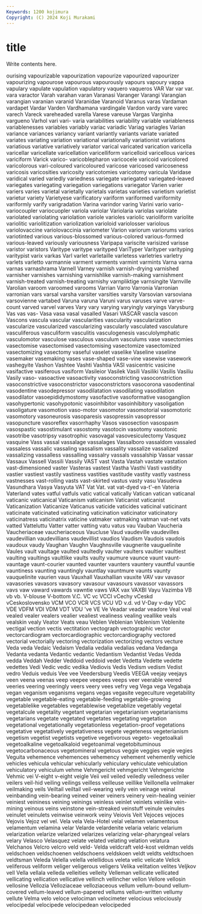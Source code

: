 ```yaml
---
Keywords: 1200 kojimura
Copyright: (C) 2024 Koji Murakami
---
```


# title

Write contents here.



ourising vapourizable vapourization vapourize
vapourized vapourizer vapourizing vapourose vapourous vapourously vapours vapoury vappa vapulary
vapulate vapulation vapulatory vaquero vaqueros VAR Var var var. vara
varactor Varah varahan varan Varanasi Varanger Varangi Varangian varangian varanian
varanid Varanidae Varanoid Varanus varas Vardaman vardapet Vardar Varden Vardhamana
vardingale Vardon vardy vare varec varech Vareck vareheaded varella Varese
vareuse Vargas Varginha vargueno Varhol vari vari- varia variabilities variability
variable variableness variablenesses variables variably variac variadic Variag variagles Varian
variance variances variancy variant variantly variants variate variated variates variating
variation variational variationally variationist variations variatious variative variatively variator varical
varicated varication varicella varicellar varicellate varicellation varicelliform varicelloid varicellous varices
variciform Varick varico- varicoblepharon varicocele varicoid varicolored varicolorous vari-coloured varicoloured
varicose varicosed varicoseness varicosis varicosities varicosity varicotomies varicotomy varicula Varidase
varidical varied variedly variedness variegate variegated variegated-leaved variegates variegating variegation
variegations variegator Varien varier variers varies varietal varietally varietals varietas
varieties varietism varietist varietur variety Varietyese varificatory variform variformed variformity
variformly varify varigradation Varina varindor varing Varini vario vario- variocoupler
variocuopler variola variolar Variolaria variolas variolate variolated variolating variolation variole
varioles variolic varioliform variolite variolitic variolitization variolization varioloid variolosser variolous
variolovaccine variolovaccinia variometer Varion variorum variorums varios variotinted various various-blossomed
various-colored various-formed various-leaved variously variousness Varipapa variscite varisized varisse varistor
varistors Varitype varitype varityped VariTyper Varityper varityping varitypist varix varkas
Varl varlet varletaille varletess varletries varletry varlets varletto varmannie varment
varments varmint varmints Varna varna varnas varnashrama Varnell Varney varnish
varnish-drying varnished varnisher varnishes varnishing varnishlike varnish-making varnishment varnish-treated varnish-treating
varnishy varnpliktige varnsingite Varnville Varolian varoom varoomed varooms Varrian Varro
Varronia Varronian varronian vars varsal varsha varsiter varsities varsity Varsovian
varsoviana varsovienne vartabed Varuna varuna Varuni varus varuses varve varve-count
varved varvel varves Vary vary varying varyingly varyings Varysburg Vas
vas vas- Vasa vasa vasal vasalled Vasari VASCAR vascla vascon
Vascons vascula vascular vascularities vascularity vascularization vascularize vascularized vascularizing vascularly
vasculated vasculature vasculiferous vasculiform vasculitis vasculogenesis vasculolymphatic vasculomotor vasculose vasculous
vasculum vasculums vase vasectomies vasectomise vasectomised vasectomising vasectomize vasectomized vasectomizing
vasectomy vaseful vaselet vaselike Vaseline vaseline vasemaker vasemaking vases vase-shaped
vase-vine vasewise vasework vashegyite Vashon Vashtee Vashti Vashtia VASI vasicentric
vasicine vasifactive vasiferous vasiform Vasileior Vasilek Vasili Vasiliki Vasilis Vasiliu
Vasily vaso- vasoactive vasoactivity vasoconstricting vasoconstriction vasoconstrictive vasoconstrictor vasoconstrictors vasocorona
vasodentinal vasodentine vasodepressor vasodilatation vasodilating vasodilation vasodilator vasoepididymostomy vasofactive vasoformative
vasoganglion vasohypertonic vasohypotonic vasoinhibitor vasoinhibitory vasoligation vasoligature vasomotion vaso-motor vasomotor
vasomotorial vasomotoric vasomotory vasoneurosis vasoparesis vasopressin vasopressor vasopuncture vasoreflex vasorrhaphy
Vasos vasosection vasospasm vasospastic vasostimulant vasostomy vasotocin vasotomy vasotonic vasotribe
vasotripsy vasotrophic vasovagal vasovesiculectomy Vasquez vasquine Vass vassal vassalage vassalages
Vassalboro vassaldom vassaled vassaless vassalic vassaling vassalism vassality vassalize vassalized
vassalizing vassalless vassalling vassalry vassals vassalship Vassar vassar Vassaux Vassell
Vassili Vassily VAST vast Vasta Vastah vastate vastation vast-dimensioned vaster
Vasteras vastest Vastha Vasthi Vasti vastidity vastier vastiest vastily vastiness
vastities vastitude vastity vastly vastness vastnesses vast-rolling vasts vast-skirted vastus
vasty vasu Vasudeva Vasundhara Vasya Vasyuta VAT Vat Vat. vat
vat-dyed va-t'-en Vateria Vaterland vates vatful vatfuls vatic vatical vatically
Vatican vatican vaticanal vaticanic vaticanical Vaticanism vaticanism Vaticanist vaticanist Vaticanization
Vaticanize Vaticanus vaticide vaticides vaticinal vaticinant vaticinate vaticinated vaticinating vaticination
vaticinator vaticinatory vaticinatress vaticinatrix vaticine vatmaker vatmaking vatman vat-net vats
vatted Vatteluttu Vatter vatter vatting vatu vatus vau Vauban Vaucheria
Vaucheriaceae vaucheriaceous Vaucluse Vaud vaudeville vaudevilles vaudevillian vaudevillians vaudevillist vaudios
Vaudism Vaudois vaudois vaudoux vaudy Vaughan Vaughn Vaughnsville vaugnerite vauguelinite
Vaules vault vaultage vaulted vaultedly vaulter vaulters vaultier vaultiest vaulting
vaultings vaultlike vaults vaulty vaumure vaunce vaunt vaunt- vauntage vaunt-courier
vaunted vaunter vaunters vauntery vauntful vauntie vauntiness vaunting vauntingly vauntlay
vauntmure vaunts vaunty vauquelinite vaurien vaus Vauxhall Vauxhallian vauxite VAV
vav vavasor vavasories vavasors vavasory vavasour vavasours vavassor vavassors vavs
vaw vaward vawards vawntie vaws VAX vax VAXBI Vayu Vazimba
VB vb vb. V-blouse V-bottom V.C. VC vc VCCI vCechy
vCeskd vCeskoslovensko VCM VCO VCR VCS VCU VD v.d. vd
V-Day v-day VDC VDE VDFM VDI VDM VDT VDU 've
VE Ve Veadar veadar veadore Veal veal vealed vealer vealers
vealier vealiest vealiness vealing veallike veals vealskin vealy Veator Veats
veau Veblen Veblenian Veblenism Veblenite vectigal vection vectis vectitation vectograph
vectographic vector vectorcardiogram vectorcardiographic vectorcardiography vectored vectorial vectorially vectoring vectorization
vectorizing vectors vecture Veda veda Vedaic Vedaism Vedalia vedalia vedalias
vedana Vedanga Vedanta vedanta Vedantic vedantic Vedantism Vedantist Vedas Vedda
vedda Veddah Vedder Veddoid veddoid vedet Vedetta Vedette vedette vedettes
Vedi Vedic vedic vedika Vediovis Vedis Vedism vedism Vedist vedro
Veduis veduis Vee vee Veedersburg Veedis VEEGA veejay veejays veen
veena veenas veep veepee veepees veeps veer veerable veered veeries
veering veeringly veers veery vees vefry veg Vega vega Vegabaja
vegan veganism veganisms vegans vegas vegasite vegeculture vegetability vegetable vegetable-eating
vegetable-feeding vegetable-growing vegetablelike vegetables vegetablewise vegetablize vegetably vegetal vegetalcule vegetality
vegetant vegetarian vegetarianism vegetarianisms vegetarians vegetate vegetated vegetates vegetating vegetation
vegetational vegetationally vegetationless vegetation-proof vegetations vegetative vegetatively vegetativeness vegete vegeteness
vegeterianism vegetism vegetist vegetists vegetive vegetivorous vegeto- vegetoalkali vegetoalkaline vegetoalkaloid
vegetoanimal vegetobituminous vegetocarbonaceous vegetomineral vegetous veggie veggies vegie vegies Veguita
vehemence vehemences vehemency vehement vehemently vehicle vehicles vehicula vehicular vehicularly
vehiculary vehiculate vehiculation vehiculatory vehiculum vehme Vehmgericht vehmgericht Vehmgerichte Vehmic
vei V-eight v-eight veigle Veii veil veiled veiledly veiledness veiler
veilers veil-hid veiling veilings veilless veilleuse veillike Veillonella veilmaker veilmaking
veils Veiltail veiltail veil-wearing veily vein veinage veinal veinbanding vein-bearing
veined veiner veiners veinery vein-healing veinier veiniest veininess veining veinings
veinless veinlet veinlets veinlike vein-mining veinous veins veinstone vein-streaked veinstuff
veinule veinules veinulet veinulets veinwise veinwork veiny Veiovis Veit Vejoces
vejoces Vejovis Vejoz vel vel. Vela vela Vela-Hotel velal velamen
velamentous velamentum velamina velar Velarde velardenite velaria velaric velarium velarization
velarize velarized velarizes velarizing velar-pharyngeal velars velary Velasco Velasquez velate
velated velating velation velatura Velchanos Velcro velcro veld veld- Velda
veldcraft veld-kost veldman velds veldschoen veldschoenen veldschoens veldskoen veldt veldts
veldtschoen veldtsman Veleda Velella velella velellidous veleta velic velicate Velick
veliferous veliform veliger veligerous veligers Velika velitation velites Veljkov vell
Vella vellala velleda velleities velleity Velleman vellicate vellicated vellicating vellication
vellicative vellinch vellincher vellon Vellore vellosin vellosine Vellozia Velloziaceae velloziaceous
vellum vellum-bound vellum-covered vellum-leaved vellum-papered vellums vellum-written vellumy vellute Velma
velo veloce velociman velocimeter velocious velociously velocipedal velocipede velocipedean velocipeded
